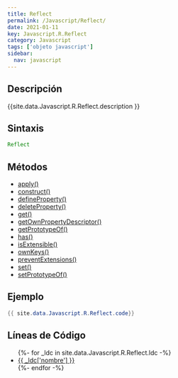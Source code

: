 ```yaml
---
title: Reflect
permalink: /Javascript/Reflect/
date: 2021-01-11
key: Javascript.R.Reflect
category: Javascript
tags: ['objeto javascript']
sidebar: 
  nav: javascript
---
```


## Descripción
{{site.data.Javascript.R.Reflect.description }}

## Sintaxis
~~~javascript
Reflect
~~~

## Métodos
* [apply()](/Javascript/Reflect/apply)
* [construct()](/Javascript/Reflect/construct)
* [defineProperty()](/Javascript/Reflect/defineProperty)
* [deleteProperty()](/Javascript/Reflect/deleteProperty)
* [get()](/Javascript/Reflect/get)
* [getOwnPropertyDescriptor()](/Javascript/Reflect/getOwnPropertyDescriptor)
* [getPrototypeOf()](/Javascript/Reflect/getPrototypeOf)
* [has()](/Javascript/Reflect/has)
* [isExtensible()](/Javascript/Reflect/isExtensible)
* [ownKeys()](/Javascript/Reflect/ownKeys)
* [preventExtensions()](/Javascript/Reflect/preventExtensions)
* [set()](/Javascript/Reflect/set)
* [setPrototypeOf()](/Javascript/Reflect/setPrototypeOf)

## Ejemplo
~~~java
{{ site.data.Javascript.R.Reflect.code}}
~~~

## Líneas de Código
<ul>
{%- for _ldc in site.data.Javascript.R.Reflect.ldc -%}
   <li>
       <a href="{{_ldc['url'] }}">{{ _ldc['nombre'] }}</a>
   </li>
{%- endfor -%}
</ul>
